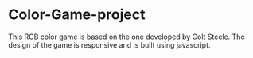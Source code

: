 # Color-Game-project
This RGB color game is based on the one developed by Colt Steele. The design of the game is responsive and is built using javascript.
